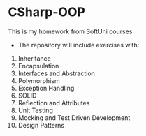 # CSharp-OOP
This is my homework from SoftUni courses.

- The repository will include exercises with:
1. Inheritance
2. Encapsulation
3. Interfaces and Abstraction
4. Polymorphism
5. Exception Handling
6. SOLID
7. Reflection and Attributes
8. Unit Testing
9. Mocking and Test Driven Development
10. Design Patterns
